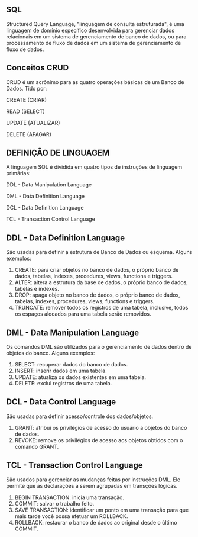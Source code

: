 SQL
-
Structured Query Language, "linguagem de consulta estruturada", é uma linguagem de domínio específico desenvolvida para gerenciar dados relacionais em um sistema de gerenciamento de banco de dados, ou
para processamento de fluxo de dados em um sistema de gerenciamento de fluxo de dados.

Conceitos CRUD 
-
CRUD é um acrônimo para as quatro operações básicas de um Banco de Dados. Tido por:

CREATE (CRIAR)

READ (SELECT)

UPDATE (ATUALIZAR)

DELETE (APAGAR)

DEFINIÇÃO DE LINGUAGEM
-
A linguagem SQL é dividida em quatro tipos de instruções de linguagem primárias:

DDL - Data Manipulation Language

DML - Data Definition Language

DCL - Data Definition Language

TCL - Transaction Control Language


DDL - Data Definition Language
---
São usadas para definir a estrutura de Banco de Dados ou esquema. Alguns exemplos:

1) CREATE: para criar objetos no banco de dados, o próprio banco de dados, tabelas, indexes, procedures, views, functions e triggers.
2) ALTER: altera a estrutura da base de dados, o próprio banco de dados, tabelas e indexes.
3) DROP: apaga objeto no banco de dados, o próprio banco de dados, tabelas, indexes, procedures, views, functions e triggers.
4) TRUNCATE: remover todos os registros de uma tabela, inclusive, todos os espaços alocados para uma tabela serão removidos.

DML - Data Manipulation Language
---
Os comandos DML são utilizados para o gerenciamento de dados dentro de objetos do banco. Alguns exemplos:

1) SELECT: recuperar dados do banco de dados.
2) INSERT: inserir dados em uma tabela.
3) UPDATE: atualiza os dados existentes em uma tabela.
4) DELETE: exclui registros de uma tabela.

DCL - Data Control Language
---
São usadas para definir acesso/controle dos dados/objetos.

1) GRANT: atribui os privilégios de acesso do usuário a objetos do banco de dados.
2) REVOKE: remove os privilégios de acesso aos objetos obtidos com o comando GRANT.

TCL - Transaction Control Language
---
São usados para gerenciar as mudanças feitas por instruções DML. Ele permite que as declarações a serem agrupadas em transções lógicas.

1) BEGIN TRANSACTION: inicia uma transação.
2) COMMIT: salvar o trabalho feito.
3) SAVE TRANSACTION: identificar um ponto em uma transação para que mais tarde você possa efetuar um ROLLBACK.
4) ROLLBACK: restaurar o banco de dados ao original desde o último COMMIT.

